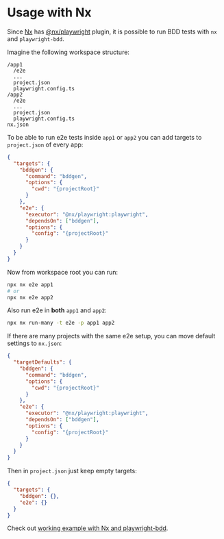 # Usage with Nx

Since [Nx](https://nx.dev) has [@nx/playwright](https://nx.dev/nx-api/playwright) plugin,
it is possible to run BDD tests with `nx` and `playwright-bdd`.

Imagine the following workspace structure:
```
/app1
  /e2e
  ...
  project.json
  playwright.config.ts
/app2
  /e2e
  ...
  project.json
  playwright.config.ts
nx.json
```

To be able to run e2e tests inside `app1` or `app2` you can add targets to `project.json` of every app: 
```json
{
  "targets": {
    "bddgen": {
      "command": "bddgen",
      "options": {
        "cwd": "{projectRoot}"
      }
    },
    "e2e": {
      "executor": "@nx/playwright:playwright",
      "dependsOn": ["bddgen"],
      "options": {
        "config": "{projectRoot}"
      }
    }
  }
}
```

Now from workspace root you can run:
```bash
npx nx e2e app1
# or
npx nx e2e app2
```
Also run e2e in **both** `app1` and `app2`:
```bash
npx nx run-many -t e2e -p app1 app2
```

If there are many projects with the same e2e setup, you can move default settings to `nx.json`:
```json
{
  "targetDefaults": {
    "bddgen": {
      "command": "bddgen",
      "options": {
        "cwd": "{projectRoot}"
      }
    },
    "e2e": {
      "executor": "@nx/playwright:playwright",
      "dependsOn": ["bddgen"],
      "options": {
        "config": "{projectRoot}"
      }
    }
  }
}
```
Then in `project.json` just keep empty targets:
```json
{
  "targets": {
    "bddgen": {},
    "e2e": {}
  }
}
```

Check out [working example with Nx and playwright-bdd](https://github.com/vitalets/playwright-bdd-example/tree/nx).
